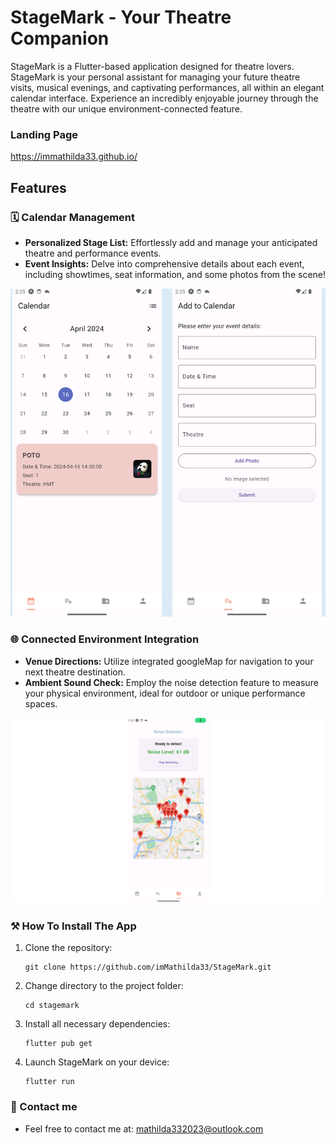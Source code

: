 # StageMark - Your Theatre Companion

StageMark is a Flutter-based application designed for theatre lovers. StageMark is your personal assistant for managing your future theatre visits, musical evenings, and captivating performances, all within an elegant calendar interface. Experience an incredibly enjoyable journey through the theatre with our unique environment-connected feature.

### Landing Page
https://immathilda33.github.io/

## Features



### 🗓 Calendar Management
- **Personalized Stage List:** Effortlessly add and manage your anticipated theatre and performance events.
- **Event Insights:** Delve into comprehensive details about each event, including showtimes, seat information, and some photos from the scene!

![alt text](lib/img/1.jpg)

### 🌐 Connected Environment Integration
- **Venue Directions:** Utilize integrated googleMap for navigation to your next theatre destination.
- **Ambient Sound Check:** Employ the noise detection feature to measure your physical environment, ideal for outdoor or unique performance spaces.

![alt text](lib/img/2.jpg)

### :hammer_and_pick: How To Install The App

1. Clone the repository:
   ```
   git clone https://github.com/imMathilda33/StageMark.git
   ```

2. Change directory to the project folder:
   ```
   cd stagemark
   ```

3. Install all necessary dependencies:
   ```
   flutter pub get
   ```

4. Launch StageMark on your device:
   ```
   flutter run
   ```




### :thought_balloon: Contact me
- Feel free to contact me at: mathilda332023@outlook.com


